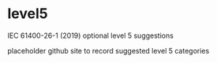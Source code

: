 # level5
IEC 61400-26-1 (2019) optional level 5 suggestions


placeholder github site to record suggested level 5 categories
